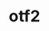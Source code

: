 ---
title: "otf2"
layout: cache
categories: [package, develop]
meta: {"compilers": ["gcc@11.4.0", "intel-oneapi-compilers@2025.1.0"], "num_specs": 26, "num_specs_by_stack": {"e4s": 8, "e4s-neoverse-v2": 8, "e4s-oneapi": 10, "e4s-rocm-external": 8, "root": 26}, "oss": ["ubuntu22.04"], "platforms": ["linux"], "stacks": ["e4s", "e4s-neoverse-v2", "e4s-oneapi", "e4s-rocm-external", "root"], "targets": ["neoverse_v2", "x86_64_v3"], "versions": ["3.0.3"]}
spec_details: [{"compiler": "gcc@11.4.0", "hash": "2q5tzwwvxl2dbslac3r7547gcvb6h4jc", "os": "ubuntu22.04", "platform": "linux", "size": "-", "stacks": ["e4s", "e4s-rocm-external", "root"], "target": "x86_64_v3", "variants": ["build_system=autotools", "patches:=7e56d93"], "versions": ["3.0.3"]}, {"compiler": "gcc@11.4.0", "hash": "2wyuleyjdutmtntb4dhipi6tvqrq3q6c", "os": "ubuntu22.04", "platform": "linux", "size": "-", "stacks": ["e4s-neoverse-v2", "root"], "target": "neoverse_v2", "variants": ["build_system=autotools", "patches:=7e56d93"], "versions": ["3.0.3"]}, {"compiler": "gcc@11.4.0", "hash": "3aa6n4ynfxfhvgjdtsqermwudxe7gnxp", "os": "ubuntu22.04", "platform": "linux", "size": "-", "stacks": ["e4s-neoverse-v2", "root"], "target": "neoverse_v2", "variants": ["build_system=autotools", "patches:=7e56d93"], "versions": ["3.0.3"]}, {"compiler": "gcc@11.4.0", "hash": "4eikvk2su2ot2sjghi3b4ee7kgcnt7p4", "os": "ubuntu22.04", "platform": "linux", "size": "-", "stacks": ["e4s", "e4s-rocm-external", "root"], "target": "x86_64_v3", "variants": ["build_system=autotools", "patches:=7e56d93"], "versions": ["3.0.3"]}, {"compiler": "intel-oneapi-compilers@2025.1.0", "hash": "4g4cgeqmtikjbiskfiwy6li6kcbslpu6", "os": "ubuntu22.04", "platform": "linux", "size": "-", "stacks": ["e4s-oneapi", "root"], "target": "x86_64_v3", "variants": ["build_system=autotools", "patches:=7e56d93"], "versions": ["3.0.3"]}, {"compiler": "gcc@11.4.0", "hash": "57ydm6l4nxcpsmdhdv7tj5stteixzrtf", "os": "ubuntu22.04", "platform": "linux", "size": "-", "stacks": ["e4s-neoverse-v2", "root"], "target": "neoverse_v2", "variants": ["build_system=autotools", "patches:=7e56d93"], "versions": ["3.0.3"]}, {"compiler": "intel-oneapi-compilers@2025.1.0", "hash": "63tqnrijudc2myqlz6prtljztjiu6csu", "os": "ubuntu22.04", "platform": "linux", "size": "-", "stacks": ["e4s-oneapi", "root"], "target": "x86_64_v3", "variants": ["build_system=autotools", "patches:=7e56d93"], "versions": ["3.0.3"]}, {"compiler": "gcc@11.4.0", "hash": "6g6pkzdx4brimpmodcvceeemwcnm36wh", "os": "ubuntu22.04", "platform": "linux", "size": "-", "stacks": ["e4s-neoverse-v2", "root"], "target": "neoverse_v2", "variants": ["build_system=autotools", "patches:=7e56d93"], "versions": ["3.0.3"]}, {"compiler": "gcc@11.4.0", "hash": "7fk6he7kzao6vccbbk4oamrpmaw6v5ox", "os": "ubuntu22.04", "platform": "linux", "size": "-", "stacks": ["e4s", "e4s-rocm-external", "root"], "target": "x86_64_v3", "variants": ["build_system=autotools", "patches:=7e56d93"], "versions": ["3.0.3"]}, {"compiler": "intel-oneapi-compilers@2025.1.0", "hash": "7tmf5tdhw7bnyutnf4dzduwglsdpw2dh", "os": "ubuntu22.04", "platform": "linux", "size": "-", "stacks": ["e4s-oneapi", "root"], "target": "x86_64_v3", "variants": ["build_system=autotools", "patches:=7e56d93"], "versions": ["3.0.3"]}, {"compiler": "gcc@11.4.0", "hash": "bawanqfvhsq4zlcqdlnz2zgnjfm2y6mt", "os": "ubuntu22.04", "platform": "linux", "size": "-", "stacks": ["e4s-neoverse-v2", "root"], "target": "neoverse_v2", "variants": ["build_system=autotools", "patches:=7e56d93"], "versions": ["3.0.3"]}, {"compiler": "intel-oneapi-compilers@2025.1.0", "hash": "ck6wx3yskdsfpbpwqca3u2cxrhp3mtag", "os": "ubuntu22.04", "platform": "linux", "size": "-", "stacks": ["e4s-oneapi", "root"], "target": "x86_64_v3", "variants": ["build_system=autotools", "patches:=7e56d93"], "versions": ["3.0.3"]}, {"compiler": "gcc@11.4.0", "hash": "cu5eslwuhevet2cr5xpxnh3iol2tq5sp", "os": "ubuntu22.04", "platform": "linux", "size": "-", "stacks": ["e4s-neoverse-v2", "root"], "target": "neoverse_v2", "variants": ["build_system=autotools", "patches:=7e56d93"], "versions": ["3.0.3"]}, {"compiler": "intel-oneapi-compilers@2025.1.0", "hash": "h44uc7yipkavnjahyysg4fhfpcgg7tqm", "os": "ubuntu22.04", "platform": "linux", "size": "-", "stacks": ["e4s-oneapi", "root"], "target": "x86_64_v3", "variants": ["build_system=autotools", "patches:=7e56d93"], "versions": ["3.0.3"]}, {"compiler": "intel-oneapi-compilers@2025.1.0", "hash": "jxcruxt2mjmqvpocsnrwoy5z2oggv7c2", "os": "ubuntu22.04", "platform": "linux", "size": "-", "stacks": ["e4s-oneapi", "root"], "target": "x86_64_v3", "variants": ["build_system=autotools", "patches:=7e56d93"], "versions": ["3.0.3"]}, {"compiler": "gcc@11.4.0", "hash": "kq7pv4whdz7zejdoaalnthyj23dfuwbd", "os": "ubuntu22.04", "platform": "linux", "size": "-", "stacks": ["e4s", "e4s-rocm-external", "root"], "target": "x86_64_v3", "variants": ["build_system=autotools", "patches:=7e56d93"], "versions": ["3.0.3"]}, {"compiler": "gcc@11.4.0", "hash": "kujuh4lvk7gmttxuv35ao7me3rdbtb6b", "os": "ubuntu22.04", "platform": "linux", "size": "-", "stacks": ["e4s-neoverse-v2", "root"], "target": "neoverse_v2", "variants": ["build_system=autotools", "patches:=7e56d93"], "versions": ["3.0.3"]}, {"compiler": "gcc@11.4.0", "hash": "lsosozmr25l2w532uu6dhkswvpzmmate", "os": "ubuntu22.04", "platform": "linux", "size": "-", "stacks": ["e4s", "e4s-rocm-external", "root"], "target": "x86_64_v3", "variants": ["build_system=autotools", "patches:=7e56d93"], "versions": ["3.0.3"]}, {"compiler": "intel-oneapi-compilers@2025.1.0", "hash": "lsyzt3twfb4cgkl52nxd3b3y27vkl5jg", "os": "ubuntu22.04", "platform": "linux", "size": "-", "stacks": ["e4s-oneapi", "root"], "target": "x86_64_v3", "variants": ["build_system=autotools", "patches:=7e56d93"], "versions": ["3.0.3"]}, {"compiler": "gcc@11.4.0", "hash": "m7g5mjp3jbi4hfzqq6ks46z7nayhoshx", "os": "ubuntu22.04", "platform": "linux", "size": "-", "stacks": ["e4s", "e4s-rocm-external", "root"], "target": "x86_64_v3", "variants": ["build_system=autotools", "patches:=7e56d93"], "versions": ["3.0.3"]}, {"compiler": "intel-oneapi-compilers@2025.1.0", "hash": "qty57pi7usnzmcicjdovrg4lfksepk33", "os": "ubuntu22.04", "platform": "linux", "size": "-", "stacks": ["e4s-oneapi", "root"], "target": "x86_64_v3", "variants": ["build_system=autotools", "patches:=7e56d93"], "versions": ["3.0.3"]}, {"compiler": "intel-oneapi-compilers@2025.1.0", "hash": "rity6fzj5c74ul7jttlid7hbpzhde44u", "os": "ubuntu22.04", "platform": "linux", "size": "-", "stacks": ["e4s-oneapi", "root"], "target": "x86_64_v3", "variants": ["build_system=autotools", "patches:=7e56d93"], "versions": ["3.0.3"]}, {"compiler": "intel-oneapi-compilers@2025.1.0", "hash": "tlkfxpsgdw3yd5cznvnyt74zs4gnfilt", "os": "ubuntu22.04", "platform": "linux", "size": "-", "stacks": ["e4s-oneapi", "root"], "target": "x86_64_v3", "variants": ["build_system=autotools", "patches:=7e56d93"], "versions": ["3.0.3"]}, {"compiler": "gcc@11.4.0", "hash": "ug6ysqmchg62lmcknivtubewulwaemxw", "os": "ubuntu22.04", "platform": "linux", "size": "-", "stacks": ["e4s", "e4s-rocm-external", "root"], "target": "x86_64_v3", "variants": ["build_system=autotools", "patches:=7e56d93"], "versions": ["3.0.3"]}, {"compiler": "gcc@11.4.0", "hash": "z6fgoqdb2gljwg47g67jhvgfez5euq26", "os": "ubuntu22.04", "platform": "linux", "size": "-", "stacks": ["e4s-neoverse-v2", "root"], "target": "neoverse_v2", "variants": ["build_system=autotools", "patches:=7e56d93"], "versions": ["3.0.3"]}, {"compiler": "gcc@11.4.0", "hash": "zccn7xk3o5jry2o6vh674vipeigoekha", "os": "ubuntu22.04", "platform": "linux", "size": "-", "stacks": ["e4s", "e4s-rocm-external", "root"], "target": "x86_64_v3", "variants": ["build_system=autotools", "patches:=7e56d93"], "versions": ["3.0.3"]}]
---